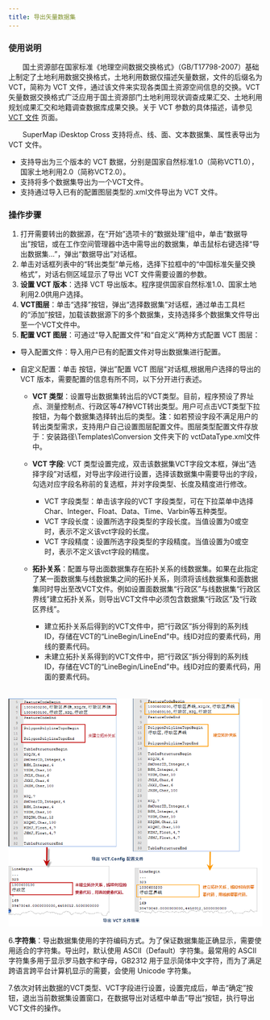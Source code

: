 ```yaml
---
title: 导出矢量数据集
---
```


### 使用说明

　　国土资源部在国家标准《地理空间数据交换格式》（GB/T17798-2007）基础上制定了土地利用数据交换格式，土地利用数据仅描述矢量数据，文件的后缀名为VCT，简称为 VCT 文件，通过该文件来实现各类国土资源空间信息的交换。VCT矢量数据交换格式广泛应用于国土资源部门土地利用现状调查成果汇交、土地利用规划成果汇交和地籍调查数据库成果交换。关于 VCT 参数的具体描述，请参见[VCT 文件](../VCTConfig.html) 页面。

　　SuperMap iDesktop Cross 支持将点、线、面、文本数据集、属性表导出为 VCT 文件。 

 - 支持导出为三个版本的 VCT 数据，分别是国家自然标准1.0（简称VCT1.0），国家土地利用2.0（简称VCT2.0）。 
 - 支持将多个数据集导出为一个VCT文件。 
 - 支持通过导入已有的配置图层类型的.xml文件导出为 VCT 文件。 

### 操作步骤

1. 打开需要转出的数据源，在“开始”选项卡的“数据处理”组中，单击“数据导出”按钮，或在工作空间管理器中选中需导出的数据集，单击鼠标右键选择“导出数据集...”，弹出“数据导出”对话框。
2. 单击对话框列表中的“转出类型”单元格，选择下拉框中的“中国标准矢量交换格式”，对话右侧区域显示了导出 VCT 文件需要设置的参数。  
3. **设置 VCT 版本**：选择 VCT 导出版本。程序提供国家自然标准1.0、国家土地利用2.0供用户选择。
4. **VCT图层**：单击“选择”按钮，弹出“选择数据集”对话框，通过单击工具栏的“添加”按钮，加载该数据源下的多个数据集，支持选择多个数据集文件导出至一个VCT文件中。 
5. **配置 VCT 图层**：可通过“导入配置文件”和“自定义”两种方式配置 VCT 图层： 
 - 导入配置文件：导入用户已有的配置文件对导出数据集进行配置。 
 - 自定义配置：单击  按钮，弹出”配置 VCT 图层"对话框,根据用户选择的导出的 VCT 版本，需要配置的信息有所不同，以下分开进行表述。

    - **VCT 类型**：设置导出数据集转出后的VCT类型。目前，程序预设了界址点、测量控制点、行政区等47种VCT转出类型。用户可点击VCT类型下拉按钮，为每个数据集选择转出后的类型。**注**：如若预设字段不满足用户的转出类型需求，支持用户自己设置图层配置文件。图层类型配置文件存放于：安装路径\Templates\Conversion 文件夹下的 vctDataType.xml文件中。
    - **VCT 字段**: VCT 类型设置完成，双击该数据集VCT字段文本框，弹出“选择字段”对话框，对导出字段进行设置，选择该数据集中需要导出的字段，勾选对应字段名称前的复选框，并对字段类型、长度及精度进行修改。

        -  VCT 字段类型：单击该字段的VCT 字段类型，可在下拉菜单中选择 Char、Integer、Float、Data、Time、Varbin等五种类型。
        -  VCT 字段长度：设置所选字段类型的字段长度。当值设置为0或空时，表示不定义该vct字段的长度。
        -  VCT 字段精度：设置所选字段类型的字段精度。当值设置为0或空时，表示不定义该vct字段的精度。
    - **拓扑关系**：配置与导出面数据集存在拓扑关系的线数据集。如果在此指定了某一面数据集与线数据集之间的拓扑关系，则须将该线数据集和面数据集同时导出至改VCT文件。例如设置面数据集“行政区”与线数据集“行政区界线”建立拓扑关系，则导出VCT文件中必须包含数据集“行政区”及“行政区界线”。 
      - 建立拓扑关系后得到的VCT文件中，把“行政区”拆分得到的系列线ID，存储在VCT的“LineBegin/LineEnd”中。线ID对应的要素代码，用线的要素代码。
      - 未建立拓扑关系得到的VCT文件中，把“行政区”拆分得到的系列线ID，存储在VCT的“LineBegin/LineEnd”中。线ID对应的要素代码，用面的要素代码。  

　　![](img/VCT2.png)


6.**字符集**：导出数据集使用的字符编码方式。为了保证数据集能正确显示，需要使用适合的字符集。导出时，默认使用 ASCII（Default）字符集。最常用的 ASCII 字符集多用于显示罗马数字和字母，GB2312 用于显示简体中文字符，而为了满足跨语言跨平台计算机显示的需要，会使用 Unicode 字符集。 

7.依次对转出数据的VCT类型、VCT字段进行设置，设置完成后，单击“确定”按钮，退出当前数据集设置窗口，在数据导出对话框中单击”导出“按钮，执行导出VCT文件的操作。 

